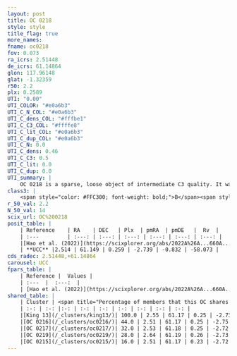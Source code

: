 ```yaml
---
layout: post
title: OC 0218
style: style
title_flag: true
more_names: 
fname: oc0218
fov: 0.073
ra_icrs: 2.51448
de_icrs: 61.14864
glon: 117.96148
glat: -1.32359
r50: 2.2
plx: 0.2589
UTI: "0.00"
UTI_COLOR: "#e0a6b3"
UTI_C_N_COL: "#e0a6b3"
UTI_C_dens_COL: "#fffbe1"
UTI_C_C3_COL: "#ffffe8"
UTI_C_lit_COL: "#e0a6b3"
UTI_C_dup_COL: "#e0a6b3"
UTI_C_N: 0.0
UTI_C_dens: 0.46
UTI_C_C3: 0.5
UTI_C_lit: 0.0
UTI_C_dup: 0.0
UTI_summary: |
    OC 0218 is a sparse, loose object of intermediate C3 quality. It was recently reported in the literature.<br><br><span style="color: #99180f; font-weight: bold;">Warning: </span>This is very likely a duplicate object, which shares a large percentage of members with at least one previously reported entry, and a moderate percentage with at least one entry reported in the same catalogue.<br><br><span style="color: #99180f; font-weight: bold;">Warning: </span>contains less than 25 stars with <i>P>0.5</i> estimated.
class3: |
    <span style="color: #FFC300; font-weight: bold;">B</span><span style="color: #FFC300; font-weight: bold;">B</span>
r_50_val: 2.2
N_50_val: 14
scix_url: OC%200218
posit_table: |
    | Reference    | RA    | DEC   | Plx  | pmRA  | pmDE   |  Rv  |
    | :---         | :---: | :---: | :---: | :---: | :---: | :---: |
    |[Hao et al. (2022)](https://scixplorer.org/abs/2022A%26A...660A...4H) | 2.51 | 61.14 | 0.319 | -2.736 | -0.813 | -- |
    | **UCC** |2.514 | 61.149 | 0.259 | -2.739 | -0.832 | -58.073 | 
cds_radec: 2.51448,+61.14864
carousel: UCC
fpars_table: |
    | Reference |  Values |
    | :---  |  :---:  |
    | [Hao et al. (2022)](https://scixplorer.org/abs/2022A%26A...660A...4H) | `AG=1.76, age=8.7, Z=0.028` |
shared_table: |
    | Cluster | <span title="Percentage of members that this OC shares with the ones listed">%</span>   | RA   | DEC   | Plx   | pmRA  | pmDE  | Rv | UTI |
    | :-: | :-: |:-: | :-: | :-: | :-: | :-: | :-: | :-: |
    |[King 13](/_clusters/king13/)| 100.0 | 2.55 | 61.17 | 0.25 | -2.73 | -0.87 | -59.85 |1.0 |
    |[OC 0216](/_clusters/oc0216/)| 44.0 | 2.51 | 61.17 | 0.25 | -2.75 | -0.88 | -59.69 |0.0 |
    |[OC 0217](/_clusters/oc0217/)| 32.0 | 2.53 | 61.18 | 0.25 | -2.72 | -0.88 | -59.69 |0.0 |
    |[OC 0219](/_clusters/oc0219/)| 28.0 | 2.64 | 61.19 | 0.26 | -2.73 | -0.84 | -61.3 |0.0 |
    |[OC 0215](/_clusters/oc0215/)| 16.0 | 2.51 | 61.17 | 0.23 | -2.72 | -0.87 | -59.66 |0.0 |
---
```

